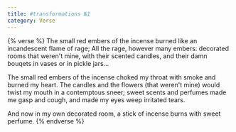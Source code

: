 ```yaml
---
title: #transformations №1
category: Verse
---
```


{% verse %}
The small red embers of the incense burned
like an incandescent flame of rage;
All the rage, however many embers:
decorated rooms that weren't mine,
with their scented candles, and their damn
bouqets in vases or in pickle jars...<!--more-->

The small red embers of the incense choked
my throat with smoke and burned my heart.
The candles and the flowers (that weren't mine)
would twist my mouth in a contemptous sneer;
sweet scents and perfumes made me gasp and cough,
and made my eyes weep irritated tears.

And now in my own decorated room,
a stick of incense burns with sweet perfume.
{% endverse %}
